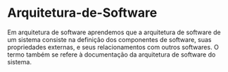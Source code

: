 # Arquitetura-de-Software
Em arquitetura de software aprendemos que a arquitetura de software de um sistema consiste na definição dos componentes de software, suas propriedades externas, e seus relacionamentos com outros softwares. O termo também se refere à documentação da arquitetura de software do sistema.
